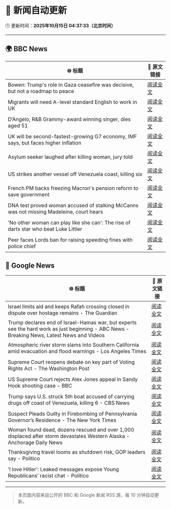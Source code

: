 # 🧠 新闻自动更新

🕒 更新时间：**2025年10月15日 04:37:33（北京时间）**

---

## 🌍 BBC News

| 🌐 标题 | 🔗 原文链接 |
|--------|-------------|
| Bowen: Trump's role in Gaza ceasefire was decisive, but not a roadmap to peace | [阅读全文](https://www.bbc.com/news/articles/ce86118q6ego?at_medium=RSS&at_campaign=rss) |
| Migrants will need A-level standard English to work in UK | [阅读全文](https://www.bbc.com/news/articles/c8679q0pe57o?at_medium=RSS&at_campaign=rss) |
| D’Angelo, R&B Grammy-award winning singer, dies aged 51 | [阅读全文](https://www.bbc.com/news/articles/cwynv40ly4vo?at_medium=RSS&at_campaign=rss) |
| UK will be second-fastest-growing G7 economy, IMF says, but faces higher inflation | [阅读全文](https://www.bbc.com/news/articles/cn092p27xn0o?at_medium=RSS&at_campaign=rss) |
| Asylum seeker laughed after killing woman, jury told | [阅读全文](https://www.bbc.com/news/articles/cwy902djzv2o?at_medium=RSS&at_campaign=rss) |
| US strikes another vessel off Venezuela coast, killing six | [阅读全文](https://www.bbc.com/news/articles/cg51625lmmgo?at_medium=RSS&at_campaign=rss) |
| French PM backs freezing Macron's pension reform to save government | [阅读全文](https://www.bbc.com/news/articles/crkldd02xg8o?at_medium=RSS&at_campaign=rss) |
| DNA test proved woman accused of stalking McCanns was not missing Madeleine, court hears | [阅读全文](https://www.bbc.com/news/articles/ckgk2g94ll0o?at_medium=RSS&at_campaign=rss) |
| 'No other woman can play like she can': The rise of darts star who beat Luke Littler | [阅读全文](https://www.bbc.com/sport/darts/articles/cy5qy49d04yo?at_medium=RSS&at_campaign=rss) |
| Peer faces Lords ban for raising speeding fines with police chief | [阅读全文](https://www.bbc.com/news/articles/c5y4558r5gko?at_medium=RSS&at_campaign=rss) |

## 📰 Google News

| 🌐 标题 | 🔗 原文链接 |
|--------|-------------|
| Israel limits aid and keeps Rafah crossing closed in dispute over hostage remains - The Guardian | [阅读全文](https://news.google.com/rss/articles/CBMitgFBVV95cUxPS0o2Q1QyUzE3X3JPVkhTTGFqOTByN3FCaDZSLTBZNlJtM293c1ZwNW9tNUhobXdsOUhfZzNLXzJPbjg4ZU5uZjVmV3VlNmpZRjFSeWhUR045emZpWmV5VTNXQlh3SGFudmNYR0dmMU1xd1lHWENvYjc2SkRZYy1wUlFRWjFfRWtUVU1FUy1UMjNHS3R0azRsSUhfVmhuVGhwcjBfVDBibnVlQU5ySkZqX1drSEl3QQ?oc=5) |
| Trump declares end of Israel-Hamas war, but experts see the hard work as just beginning - ABC News - Breaking News, Latest News and Videos | [阅读全文](https://news.google.com/rss/articles/CBMimAFBVV95cUxPNUI4REJtalp0c2RSWUhpblhsVE9iNUhURFdqRzF6N3JKUDRQYVNtaEhRMDNhUEZPZ3htaGpTbFRubkFua0JCOVNBcnlianhpVnB5cENsMVM3UUlESzdpa0g5Q2lqc2lybnF3cGwxVlM3eE5HOWdFQjRPTjRrTGg5cTBFWnY2VkZ6M0JxNFlRc0h3ZV9WdEFSQ9IBngFBVV95cUxNMllLeEpUVE1TVGNELUV4R1lhaFlXVlVwdWZLUmdZNi1CYVlZZnZIYTdVSmZCZWhLZGxTaFhiRk8zM3BOTHhPbkQ5UnBIMWNHSXNoUmJtaEVjeUJQNG4zXzF4OE9QaW1FUXFXWkx0NHBuMXlRbC15QVdtRzNVYmxmWDFpWXBuMGtENEdYbDJ5aEc4RWpWYlgwRUozcG1Vdw?oc=5) |
| Atmospheric river storm slams into Southern California amid evacuation and flood warnings - Los Angeles Times | [阅读全文](https://news.google.com/rss/articles/CBMivAFBVV95cUxORFM3ZFVnSUh2azMtRGJKWVppSGtuMF80Y09mWGE3Tjd5a3hNeExyejVJRXpHaFB1bmwydVF3bEpJX3FPVTdLeGRNNVNEa3dkSEdwSWNBSkZOcXM3dEloeU1NUEwwcnQxbzZOWDBvVHQ0MG9TZWVrc0NLaW9HMFgxeVNraW0teGRDMC15Ui1oMDcwMkRYaXpaWDJISzc1YTNEWHdINlVoLUgtZUxkT1prdlpyVDM0b2VPSTRwRQ?oc=5) |
| Supreme Court reopens debate on key part of Voting Rights Act - The Washington Post | [阅读全文](https://news.google.com/rss/articles/CBMimwFBVV95cUxOZDU5dzRnRzBsRVJETlJkUnA0UmpfWWV4UlFJWmVYVy02SVVET2tMZzJ4eHp0WGxTUGdzRk9CUVFQMk5TRjl0cUM5VXM3WF9kTGdfUEFPUzlNSGNiekhyS0JjbG5aSTFDRHZZN1FMSXlUcXhZdGEwWVZUcHBwTUM5LW9JNks2WTRrQUIxdkJPb0F4OVRjbmZmUUxDSQ?oc=5) |
| US Supreme Court rejects Alex Jones appeal in Sandy Hook shooting case - BBC | [阅读全文](https://news.google.com/rss/articles/CBMiWkFVX3lxTE5ZbUVxMTU0bEpiSkxiaTRpWjVYSXRjZy1WUGxPeHJBWG50RnlGeEotOU83elR1Mll5U0lLMmFkZVFlTHFGcVB2Y3JLTlJwblF2Y1VYQ1QwYkVwZ9IBX0FVX3lxTE1DYXVJdlRKRDVyZUNxRnpKeTVNUEVaamhrZnRWU1JVNGtCNm5BSWdlaVNrbWxHbUNFLUxZNHB0d0k3OE1jRURiN0lscUpua1EwSGR6bUhSWHFKZmRmcHIw?oc=5) |
| Trump says U.S. struck 5th boat accused of carrying drugs off coast of Venezuela, killing 6 - CBS News | [阅读全文](https://news.google.com/rss/articles/CBMiZ0FVX3lxTE1VUUQtcWZnNUxNeFdmNGpzblZwT1V4STZyaXJTdXJHYmlZZ1hwNVpTQ1FUQnh3dDI5OGdQLS1SWVNJcEs5VG53cU9RMU0yUGtiZHVMMGdBYmMyR3BDRWFZLUlZM1VzYTDSAWxBVV95cUxPbVd2UFpNS2RVWnprVUdVOFExVjR0aTRjYlFFakx6bVJTOUVfcnQwR01sQWFTUWd4T1BwUzR3VUs1cktXc2NLajlnY3ExdjJPRUl1cXpDdVR5ZUZfeXlJYmZoZE9waDRIbkZzVjY?oc=5) |
| Suspect Pleads Guilty in Firebombing of Pennsylvania Governor’s Residence - The New York Times | [阅读全文](https://news.google.com/rss/articles/CBMijAFBVV95cUxNY2l6cXB6Vk93WF9oMzZHVXpVOXBhampZaHFfTVFmMGRRdnFZNXFkNXZURGhDcXJpdmRjOFRiNVJOUUJyU0Rwd2pmem9LUkM1ZXN0N1JTRjFLOURnU2RkQTIxLVBfZjl3aEdfUDl5UlMxaXd4cUtfY244LU4zZDM0RWo1b1Z0NEV1NUViZQ?oc=5) |
| Woman found dead, dozens rescued and over 1,000 displaced after storm devastates Western Alaska - Anchorage Daily News | [阅读全文](https://news.google.com/rss/articles/CBMi3AFBVV95cUxQLVYxZXRuMFoxVnE5bnBWWHB2bjlzck1qcV8zVjJFT0RrYXlDRzNLMGZnZ0FnanBjaGpTa01MX0tuOGNzMjVzSXJURWVCY3dqTzVQZ2tXV0ZkMURNdjZ2VTJzVzFadVBteUVzY21nc2RLcHdrNjVHVlMwQjBFWWx3SjRDV0lMTm4yZy0yR0U4eXFuX3N1QTE1dDVWWlNfNHREVGJUakt2NDBHRnRTd2R4el9YM0UtUjE4R0c4dXB5Z3ZQRl9UVFRpRTZES19NLWNSYXlMSHhBdlY1eEJY?oc=5) |
| Thanksgiving travel looms as shutdown risk, GOP leaders say - Politico | [阅读全文](https://news.google.com/rss/articles/CBMiwwFBVV95cUxPa2pNSXNYX1hDc3pERHZKdERBSnJJYlRfTVFQYXVSc25XTGFVN09TSTZURVoyMEcyWXlaTm92ZmdoclN0S0R2dGNvZzV0aGlyYjZHLVZGa0pwaU9KRjdlQ19LYTFxN1JRMDRTYWRTWUl6T1VxWmtOYXc2X2VDdnNScUM2aS11SXQ4Z2pMYXhULUd1Q1U2dnlsdk9ROURkMnQwMDlmYTNoYTBiNGFONGRuU3NrdjNZV0laOHRLQ0lyR0trOTQ?oc=5) |
| ‘I love Hitler’: Leaked messages expose Young Republicans’ racist chat - Politico | [阅读全文](https://news.google.com/rss/articles/CBMilgFBVV95cUxNYV9DUENBdlZlTkRERGJJMnpUdnhBaEcyTWdNTnBFTkVnZkdiQWhKV0lNRDU1dXg2dnh2c2ROMnNVbE1MWWI3U1VfbmlFa29QTXg4OEE1dU5lRENtMzl1LVh1RGlpYlRfMkRaZm5ITHZSclc3ZkZENVZ2cjJ2MUxGMzctalpFMzNtV1IydG5sci1IRzRmY0E?oc=5) |

---
> 本页面内容来自公开的 BBC 和 Google 新闻 RSS 源，每 10 分钟自动更新。